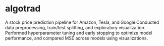 # algotrad

A stock price prediction pipeline for Amazon, Tesla, and Google.Conducted data preprocessing, train/test splitting, and exploratory visualization. Performed hyperparameter tuning and early stopping to optimize model performance, and compared MSE across models using visualizations.
